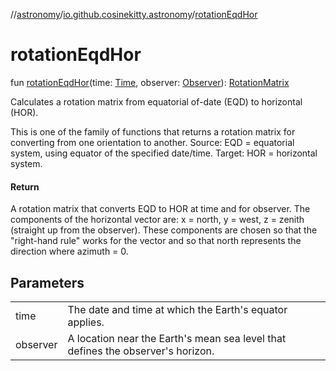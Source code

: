 //[astronomy](../../index.md)/[io.github.cosinekitty.astronomy](index.md)/[rotationEqdHor](rotation-eqd-hor.md)

# rotationEqdHor

fun [rotationEqdHor](rotation-eqd-hor.md)(time: [Time](-time/index.md), observer: [Observer](-observer/index.md)): [RotationMatrix](-rotation-matrix/index.md)

Calculates a rotation matrix from equatorial of-date (EQD) to horizontal (HOR).

This is one of the family of functions that returns a rotation matrix for converting from one orientation to another. Source: EQD = equatorial system, using equator of the specified date/time. Target: HOR = horizontal system.

#### Return

A rotation matrix that converts EQD to HOR at time and for observer. The components of the horizontal vector are: x = north, y = west, z = zenith (straight up from the observer). These components are chosen so that the "right-hand rule" works for the vector and so that north represents the direction where azimuth = 0.

## Parameters

| | |
|---|---|
| time | The date and time at which the Earth's equator applies. |
| observer | A location near the Earth's mean sea level that defines the observer's horizon. |

